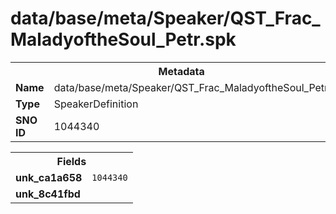<h1>data/base/meta/Speaker/QST_Frac_MaladyoftheSoul_Petr.spk</h1><table><tr><th colspan="100%">Metadata</th></tr><tr><td><b>Name</b></td><td>data/base/meta/Speaker/QST_Frac_MaladyoftheSoul_Petr.spk</td></tr><tr><td><b>Type</b></td><td>SpeakerDefinition</td></tr><tr><td><b>SNO ID</b></td><td>1044340</td></tr></table>

<table><tr><th colspan="100%">Fields</th></tr><tr><td><b>unk_ca1a658</b></td><td><code>1044340</code></td></tr><tr><td><b>unk_8c41fbd</b></td><td></td></tr></table>

